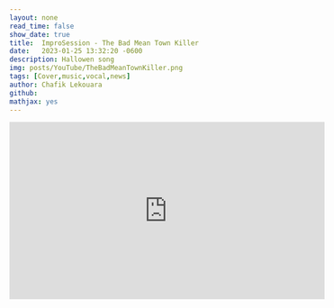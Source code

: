 ```yaml
---
layout: none
read_time: false
show_date: true
title:  ImproSession - The Bad Mean Town Killer
date:   2023-01-25 13:32:20 -0600
description: Hallowen song
img: posts/YouTube/TheBadMeanTownKiller.png
tags: [Cover,music,vocal,news]
author: Chafik Lekouara
github:  
mathjax: yes
---
```


<body>
<p class="Youtube">
<iframe width="560" height="315" src="https://www.youtube.com/watch?v=1WgpEe_BhPo" title="YouTube video player" frameborder="0" allow="accelerometer; autoplay; clipboard-write; encrypted-media; gyroscope; picture-in-picture; web-share" allowfullscreen></iframe>
</p>
  </body>